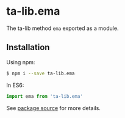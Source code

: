 # ta-lib.ema

The ta-lib method `ema` exported as a module.

## Installation

Using npm:
```bash
$ npm i --save ta-lib.ema
```

In ES6:
```js
import ema from 'ta-lib.ema'
```

See [package source](https://github.com/WaiSiuKei/ta-lib/tree/master/ta-lib.ema) for more details.
